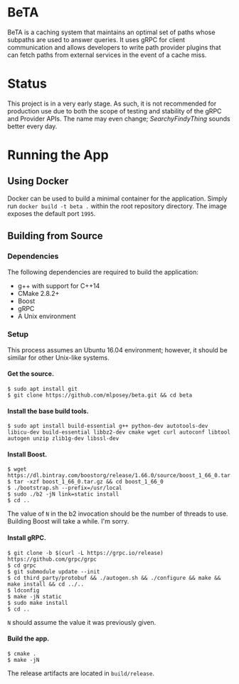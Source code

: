 # BeTA
BeTA is a caching system that maintains an optimal set of paths whose
subpaths are used to answer queries. It uses gRPC for client communication
and allows developers to write path provider plugins that can fetch paths
from external services in the event of a cache miss.

# Status
This project is in a very early stage. As such, it is not recommended
for production use due to both the scope of testing and stability of
the gRPC and Provider APIs. The name may even change; *SearchyFindyThing*
sounds better every day.

# Running the App

## Using Docker
Docker can be used to build a minimal container for the application. Simply
run `docker build -t beta .` within the root repository directory. The image
exposes the default port `1995`.

## Building from Source
### Dependencies
The following dependencies are required to build the application:
* g++ with support for C++14
* CMake 2.8.2+
* Boost
* gRPC
* A Unix environment

### Setup
This process assumes an Ubuntu 16.04 environment; however, it should be similar for
other Unix-like systems.
#### Get the source.
```
$ sudo apt install git
$ git clone https://github.com/mlposey/beta.git && cd beta
```
#### Install the base build tools.
```
$ sudo apt install build-essential g++ python-dev autotools-dev libicu-dev build-essential libbz2-dev cmake wget curl autoconf libtool autogen unzip zlib1g-dev libssl-dev
```
#### Install Boost.
```
$ wget https://dl.bintray.com/boostorg/release/1.66.0/source/boost_1_66_0.tar.gz
$ tar -xzf boost_1_66_0.tar.gz && cd boost_1_66_0
$ ./bootstrap.sh --prefix=/usr/local
$ sudo ./b2 -jN link=static install
$ cd ..
```
The value of `N` in the b2 invocation should be the number of threads to use.
Building Boost will take a while. I'm sorry.
#### Install gRPC.
```
$ git clone -b $(curl -L https://grpc.io/release) https://github.com/grpc/grpc
$ cd grpc
$ git submodule update --init
$ cd third_party/protobuf && ./autogen.sh && ./configure && make && make install && cd ../..
$ ldconfig
$ make -jN static
$ sudo make install
$ cd ..
```
`N` should assume the value it was previously given.
#### Build the app.
```
$ cmake .
$ make -jN
```
The release artifacts are located in `build/release`.